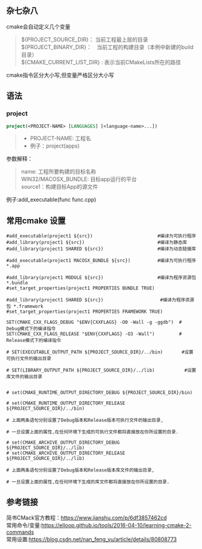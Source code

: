## 杂七杂八
cmake会自动定义几个变量   
> \${PROJECT_SOURCE_DIR}： 当前工程最上层的目录  
> \${PROJECT_BINARY_DIR}：　当前工程的构建目录（本例中新建的build目录）  
> \${CMAKE_CURRENT_LIST_DIR} : 表示当前CMakeLists所在的路径  

cmake指令区分大小写,但变量严格区分大小写  
## 语法
### project
```cmake
project(<PROJECT-NAME> [LANGUAGES] [<language-name>...])  
```
>* PROJECT-NAME: 工程名   
>* 例子：project(apps)   

参数解释：
> name: 工程所要构建的目标名称    
> WIN32/MACOSX_BUNDLE: 目标app运行的平台   
> source1：构建目标App的源文件  

例子:add_executable(func func.cpp)  


## 常用cmake 设置
```
#add_executable(project1 ${src})                        #编译为可执行程序
#add_library(project1 ${src})                           #编译为静态库
#add_library(project1 SHARED ${src})                    #编译为动态链接库

#add_executable(project1 MACOSX_BUNDLE ${src})          #编译为可执行程序 *.app

#add_library(project1 MODULE ${src})                    #编译为程序资源包 *.bundle
#set_target_properties(project1 PROPERTIES BUNDLE TRUE)

#add_library(project1 SHARED ${src})                     #编译为程序资源包 *.framework
#set_target_properties(project1 PROPERTIES FRAMEWORK TRUE)

SET(CMAKE_CXX_FLAGS_DEBUG "$ENV{CXXFLAGS} -O0 -Wall -g -ggdb")  # Debug模式下的编译指令
SET(CMAKE_CXX_FLAGS_RELEASE "$ENV{CXXFLAGS} -O3 -Wall")         # Release模式下的编译指令

# SET(EXECUTABLE_OUTPUT_PATH ${PROJECT_SOURCE_DIR}/../bin)       #设置可执行文件的输出目录

# SET(LIBRARY_OUTPUT_PATH ${PROJECT_SOURCE_DIR}/../lib)           #设置库文件的输出目录


# set(CMAKE_RUNTIME_OUTPUT_DIRECTORY_DEBUG ${PROJECT_SOURCE_DIR}/bin)   

# set(CMAKE_RUNTIME_OUTPUT_DIRECTORY_RELEASE ${PROJECT_SOURCE_DIR}/../bin) 

# 上面两条语句分别设置了Debug版本和Release版本可执行文件的输出目录,

# 一旦设置上面的属性,在任何环境下生成的可执行文件都将直接放在你所设置的目录.

# set(CMAKE_ARCHIVE_OUTPUT_DIRECTORY_DEBUG ${PROJECT_SOURCE_DIR}/../lib)    
# set(CMAKE_ARCHIVE_OUTPUT_DIRECTORY_RELEASE ${PROJECT_SOURCE_DIR}/../lib) 

# 上面两条语句分别设置了Debug版本和Release版本库文件的输出目录,

# 一旦设置上面的属性,在任何环境下生成的库文件都将直接放在你所设置的目录.
```

## 参考链接
简书CMack官方教程：https://www.jianshu.com/p/6df3857462cd  
常用命令/变量:https://elloop.github.io/tools/2016-04-10/learning-cmake-2-commands  
常用设置:https://blog.csdn.net/nan_feng_yu/article/details/80808773  

